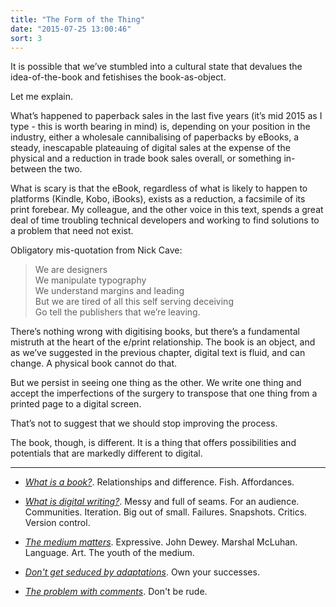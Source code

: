 ```yaml
---
title: "The Form of the Thing"
date: "2015-07-25 13:00:46"
sort: 3
---
```


It is possible that we’ve stumbled into a cultural state that devalues the
idea-of-the-book and fetishises the book-as-object.

Let me explain.

What’s happened to paperback sales in the last five years (it’s mid
2015 as I type - this is worth bearing in mind) is, depending on your
position in the industry, either a wholesale cannibalising of paperbacks
by eBooks, a steady, inescapable plateauing of digital sales at the
expense of the physical and a reduction in trade book sales overall, or
something in-between the two.  

What is scary is that the eBook, regardless of what is likely to happen
to platforms (Kindle, Kobo, iBooks), exists as a reduction, a facsimile
of its print forebear. My colleague, and the other voice in this text,
spends a great deal of time troubling technical developers and working
to find solutions to a problem that need not exist.

Obligatory mis-quotation from Nick Cave:

> We are designers  
> We manipulate typography  
> We understand margins and leading  
> But we are tired of all this self serving deceiving  
> Go tell the publishers that we’re leaving.

There’s nothing wrong with digitising books, but there’s a fundamental
mistruth at the heart of the e/print relationship. The book is an
object, and as we’ve suggested in the previous chapter, digital text is
fluid, and can change. A physical book cannot do that.

But we persist in seeing one thing as the other. We write one thing and
accept the imperfections of the surgery to transpose that one thing from
a printed page to a digital screen.

That’s not to suggest that we should stop improving the process.

The book, though, is different. It is a thing that offers possibilities
and potentials that are markedly different to digital.

<div class="not-on-single-page" markdown="1">

***

- *[What is a book?](/The_Form_of_the_Thing/What_is_a_book.html)*. Relationships and difference. Fish. Affordances.

- *[What is digital writing?](/What_is_digital_writing.html)*. Messy and full of seams. For an audience. Communities. Iteration. Big out of small. Failures. Snapshots. Critics. Version control.

- *[The medium matters](/The_Form_of_the_Thing/The_Medium_Matters.html)*. Expressive. John Dewey. Marshal McLuhan. Language. Art. The youth of the medium.

- *[Don't get seduced by adaptations](/The_Form_of_the_Thing/Do_not_get_seduced_by_adaptations.html)*. Own your successes.

- *[The problem with comments](/The_Form_of_the_Thing/The_problem_with_comments.html)*. Don't be rude.

</div>
